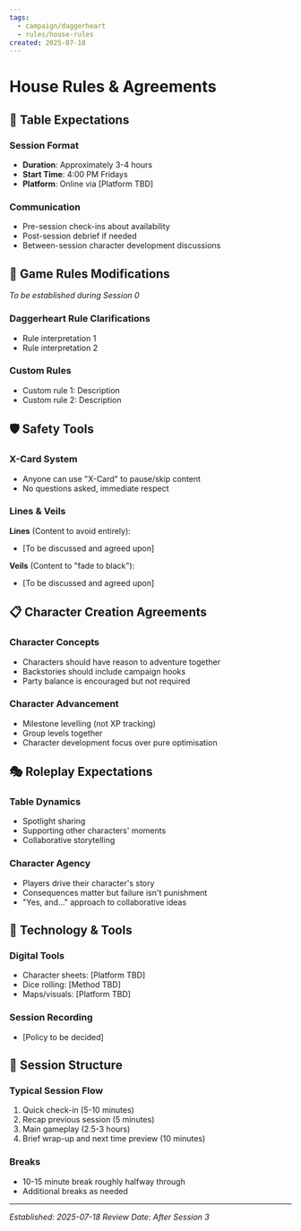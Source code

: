 ```yaml
---
tags:
  - campaign/daggerheart
  - rules/house-rules
created: 2025-07-18
---
```


# House Rules & Agreements

## 🎯 Table Expectations
### Session Format
- **Duration**: Approximately 3-4 hours
- **Start Time**: 4:00 PM Fridays
- **Platform**: Online via [Platform TBD]

### Communication
- Pre-session check-ins about availability
- Post-session debrief if needed
- Between-session character development discussions

## 🎲 Game Rules Modifications
*To be established during Session 0*

### Daggerheart Rule Clarifications
- Rule interpretation 1
- Rule interpretation 2

### Custom Rules
- Custom rule 1: Description
- Custom rule 2: Description

## 🛡️ Safety Tools
### X-Card System
- Anyone can use "X-Card" to pause/skip content
- No questions asked, immediate respect

### Lines & Veils
**Lines** (Content to avoid entirely):
- [To be discussed and agreed upon]

**Veils** (Content to "fade to black"):
- [To be discussed and agreed upon]

## 📋 Character Creation Agreements
### Character Concepts
- Characters should have reason to adventure together
- Backstories should include campaign hooks
- Party balance is encouraged but not required

### Character Advancement
- Milestone levelling (not XP tracking)
- Group levels together
- Character development focus over pure optimisation

## 🎭 Roleplay Expectations
### Table Dynamics
- Spotlight sharing
- Supporting other characters' moments
- Collaborative storytelling

### Character Agency
- Players drive their character's story
- Consequences matter but failure isn't punishment
- "Yes, and..." approach to collaborative ideas

## 📱 Technology & Tools
### Digital Tools
- Character sheets: [Platform TBD]
- Dice rolling: [Method TBD]
- Maps/visuals: [Platform TBD]

### Session Recording
- [Policy to be decided]

## 🔄 Session Structure
### Typical Session Flow
1. Quick check-in (5-10 minutes)
2. Recap previous session (5 minutes)
3. Main gameplay (2.5-3 hours)
4. Brief wrap-up and next time preview (10 minutes)

### Breaks
- 10-15 minute break roughly halfway through
- Additional breaks as needed

---
*Established: 2025-07-18*
*Review Date: After Session 3*